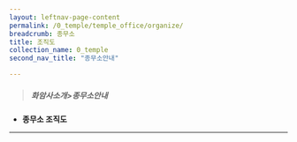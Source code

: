 ```yaml
---
layout: leftnav-page-content
permalink: /0_temple/temple_office/organize/
breadcrumb: 종무소
title: 조직도
collection_name: 0_temple
second_nav_title: "종무소안내"

---
```


> ##### **화암사소개>종무소안내**

* **종무소 조직도**
---


